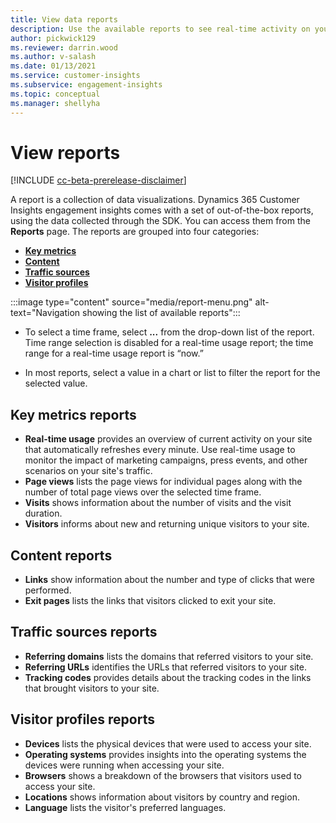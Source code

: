 ```yaml
---
title: View data reports
description: Use the available reports to see real-time activity on your site.
author: pickwick129
ms.reviewer: darrin.wood
ms.author: v-salash
ms.date: 01/13/2021
ms.service: customer-insights
ms.subservice: engagement-insights 
ms.topic: conceptual
ms.manager: shellyha
---
```


# View reports

[!INCLUDE [cc-beta-prerelease-disclaimer](includes/cc-beta-prerelease-disclaimer.md)]

A report is a collection of data visualizations. Dynamics 365 Customer Insights engagement insights comes with a set of out-of-the-box reports, using the data collected through the SDK. You can access them from the **Reports** page. The reports are grouped into four categories:

- **[Key metrics](#key-metrics-reports)**
- **[Content](#content-reports)**
- **[Traffic sources](#traffic-sources-reports)**
- **[Visitor profiles](#visitor-profiles-reports)**


:::image type="content" source="media/report-menu.png" alt-text="Navigation showing the list of available reports":::

- To select a time frame, select **...** from the drop-down list of the report. Time range selection is disabled for a real-time usage report; the time range for a real-time usage report is “now.”

- In most reports, select a value in a chart or list to filter the report for the selected value.

## Key metrics reports

- **Real-time usage** provides an overview of current activity on your site that automatically refreshes every minute. Use real-time usage to monitor the impact of marketing campaigns, press events, and other scenarios on your site's traffic.
- **Page views** lists the page views for individual pages along with the number of total page views over the selected time frame.
- **Visits** shows information about the number of visits and the visit duration.
- **Visitors** informs about new and returning unique visitors to your site.

## Content reports

- **Links** show information about the number and type of clicks that were performed.
- **Exit pages** lists the links that visitors clicked to exit your site.

## Traffic sources reports

- **Referring domains** lists the domains that referred visitors to your site.
- **Referring URLs** identifies the URLs that referred visitors to your site.
- **Tracking codes** provides details about the tracking codes in the links that brought visitors to your site.

## Visitor profiles reports

- **Devices** lists the physical devices that were used to access your site.
- **Operating systems** provides insights into the operating systems the devices were running when accessing your site.
- **Browsers** shows a breakdown of the browsers that visitors  used to access your site.
- **Locations** shows information about visitors by country and region.
- **Language** lists the visitor's preferred languages.
